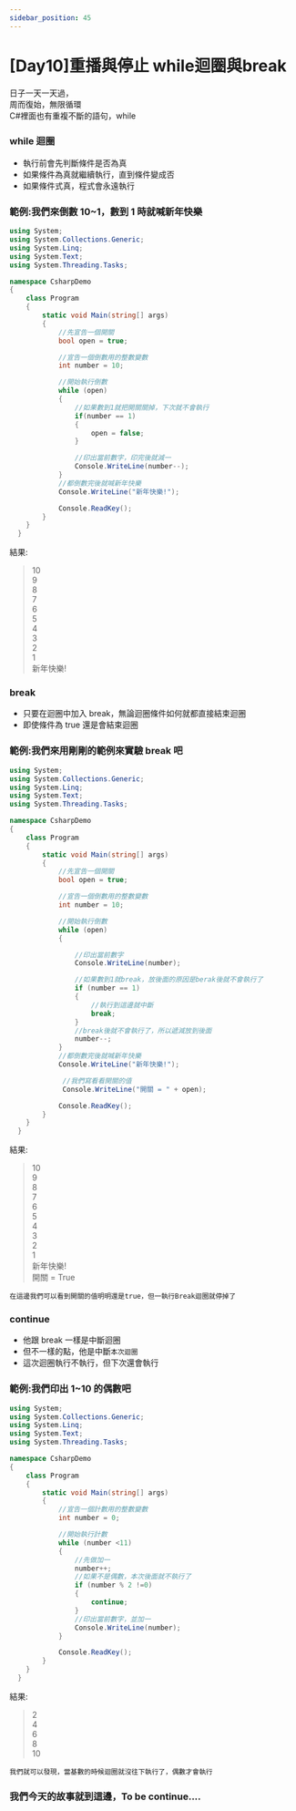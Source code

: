 ```yaml
---
sidebar_position: 45
---
```


# [Day10]重播與停止 while迴圈與break
日子一天一天過，<br/>
周而復始，無限循環<br/>
C#裡面也有重複不斷的語句，while

### while 迴圈

- 執行前會先判斷條件是否為真
- 如果條件為真就繼續執行，直到條件變成否
- 如果條件式真，程式會永遠執行

### 範例:我們來倒數 10~1，數到 1 時就喊新年快樂

```csharp
using System;
using System.Collections.Generic;
using System.Linq;
using System.Text;
using System.Threading.Tasks;

namespace CsharpDemo
{
    class Program
    {
        static void Main(string[] args)
        {
            //先宣告一個開關
            bool open = true;

            //宣告一個倒數用的整數變數
            int number = 10;

            //開始執行倒數
            while (open)
            {
                //如果數到1就把開關關掉，下次就不會執行
                if(number == 1)
                {
                    open = false;
                }

                //印出當前數字，印完後就減一
                Console.WriteLine(number--);
            }
            //都倒數完後就喊新年快樂
            Console.WriteLine("新年快樂!");

            Console.ReadKey();
        }
    }
  }
```

結果:

> 10<br/>
> 9<br/>
> 8<br/>
> 7<br/>
> 6<br/>
> 5<br/>
> 4<br/>
> 3<br/>
> 2<br/>
> 1<br/>
> 新年快樂!

### break

- 只要在迴圈中加入 break，無論迴圈條件如何就都直接結束迴圈
- 即使條件為 true 還是會結束迴圈

### 範例:我們來用剛剛的範例來實驗 break 吧

```csharp
using System;
using System.Collections.Generic;
using System.Linq;
using System.Text;
using System.Threading.Tasks;

namespace CsharpDemo
{
    class Program
    {
        static void Main(string[] args)
        {
            //先宣告一個開關
            bool open = true;

            //宣告一個倒數用的整數變數
            int number = 10;

            //開始執行倒數
            while (open)
            {

                //印出當前數字
                Console.WriteLine(number);

                //如果數到1就break，放後面的原因是berak後就不會執行了
                if (number == 1)
                {
                    //執行到這邊就中斷
                    break;
                }
                //break後就不會執行了，所以遞減放到後面
                number--;
            }
            //都倒數完後就喊新年快樂
            Console.WriteLine("新年快樂!");

             //我們寫看看開關的值
             Console.WriteLine("開關 = " + open);

            Console.ReadKey();
        }
    }
  }
```

結果:

> 10<br/>
> 9<br/>
> 8<br/>
> 7<br/>
> 6<br/>
> 5<br/>
> 4<br/>
> 3<br/>
> 2<br/>
> 1<br/>
> 新年快樂!<br/>
> 開關 = True

`在這邊我們可以看到開關的值明明還是true，但一執行Break迴圈就停掉了`

### continue

- 他跟 break 一樣是中斷迴圈
- 但不一樣的點，他是中斷`本次迴圈`
- 這次迴圈執行不執行，但下次還會執行

### 範例:我們印出 1~10 的偶數吧

```csharp
using System;
using System.Collections.Generic;
using System.Linq;
using System.Text;
using System.Threading.Tasks;

namespace CsharpDemo
{
    class Program
    {
        static void Main(string[] args)
        {
            //宣告一個計數用的整數變數
            int number = 0;

            //開始執行計數
            while (number <11)
            {
                //先做加一
                number++;
                //如果不是偶數，本次後面就不執行了
                if (number % 2 !=0)
                {
                    continue;
                }
                //印出當前數字，並加一
                Console.WriteLine(number);
            }

            Console.ReadKey();
        }
    }
  }
```

結果:

> 2<br/>
> 4<br/>
> 6<br/>
> 8<br/>
> 10

`我們就可以發現，當基數的時候迴圈就沒往下執行了，偶數才會執行`

### 我們今天的故事就到這邊，To be continue....
